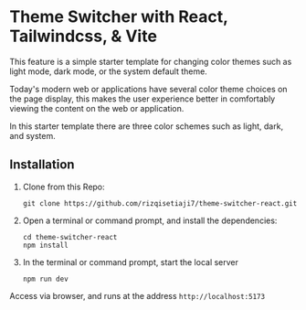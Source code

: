 # Theme Switcher with React, Tailwindcss, & Vite

This feature is a simple starter template for changing color themes such as light mode, dark mode, or the system default theme.

Today's modern web or applications have several color theme choices on the page display, this makes the user experience better in comfortably viewing the content on the web or application.

In this starter template there are three color schemes such as light, dark, and system.

## Installation

1. Clone from this Repo:
   ```
   git clone https://github.com/rizqisetiaji7/theme-switcher-react.git
   ```
2. Open a terminal or command prompt, and install the dependencies:
   ```
   cd theme-switcher-react
   npm install
   ```
3. In the terminal or command prompt, start the local server
   ```
   npm run dev
   ```

Access via browser, and runs at the address `http://localhost:5173`